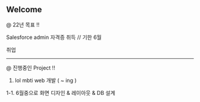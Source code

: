 ## Welcome

@ 22년 목표 !!

Salesforce admin 자격증 취득 // 기한 6월

취업

------------------------------------------------------

@ 진행중인 Project !!

1. lol mbti web 개발 ( ~ ing )

1-1. 6월중으로 화면 디자인 & 레이아웃 & DB 설계 
